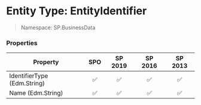 # Entity Type: EntityIdentifier

> Namespace: SP.BusinessData

### Properties

Property | SPO | SP 2019 | SP 2016 | SP 2013
----------|:---:|:-------:|:-------:|:-------:
IdentifierType (Edm.String) | ✅ | ✅ | ✅ | ✅
Name (Edm.String) | ✅ | ✅ | ✅ | ✅